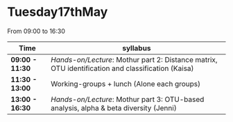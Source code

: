 # Tuesday17thMay

From 09:00 to 16:30

Time | syllabus
-----| --------
**09:00 - 11:30** | *Hands-on/Lecture*: Mothur part 2: Distance matrix, OTU identification and classification (Kaisa)
**11:30 - 13:00** |  Working-groups + lunch (Alone each groups)
**13:00 - 16:30** | *Hands-on/Lecture*: Mothur part 3: OTU-based analysis, alpha & beta diversity (Jenni)


